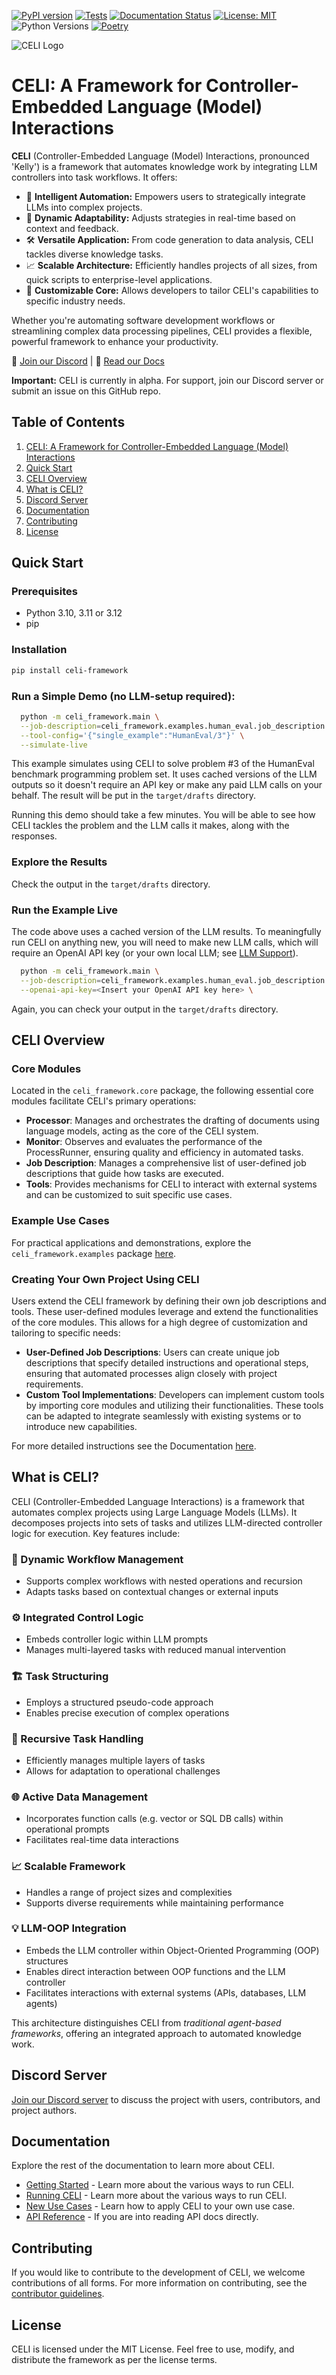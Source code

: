 [![PyPI version](https://badge.fury.io/py/celi-framework.svg)](https://badge.fury.io/py/celi-framework)
[![Tests](https://github.com/x3n0cr4735/celi/actions/workflows/tests.yml/badge.svg)](https://github.com/x3n0cr4735/celi/actions/workflows/tests.yml)
[![Documentation Status](https://readthedocs.org/projects/celi/badge/?version=latest)](https://celi.readthedocs.io/en/latest/?badge=latest)
[![License: MIT](https://img.shields.io/badge/License-MIT-yellow.svg)](https://opensource.org/licenses/MIT)
![Python Versions](https://img.shields.io/pypi/pyversions/celi-framework)
[![Poetry](https://img.shields.io/endpoint?url=https://python-poetry.org/badge/v0.json)](https://python-poetry.org/)

![CELI Logo](docs/CELI_README_Header_Picture.png)

 <!-- start elevator-pitch -->
# CELI: A Framework for Controller-Embedded Language (Model) Interactions

**CELI** (Controller-Embedded Language (Model) Interactions, pronounced 'Kelly') is a framework that automates knowledge work by integrating LLM controllers into task workflows. It offers:

- 🧠 **Intelligent Automation:** Empowers users to strategically integrate LLMs into complex projects.
- 🔄 **Dynamic Adaptability:** Adjusts strategies in real-time based on context and feedback.
- 🛠️ **Versatile Application:** From code generation to data analysis, CELI tackles diverse knowledge tasks.
- 📈 **Scalable Architecture:** Efficiently handles projects of all sizes, from quick scripts to enterprise-level applications.
- 🔧 **Customizable Core:** Allows developers to tailor CELI's capabilities to specific industry needs.

Whether you're automating software development workflows or streamlining complex data processing pipelines, CELI provides a flexible, powerful framework to enhance your productivity.

🔗 [Join our Discord](https://discord.gg/Cr4JKKFH2X) | 🔗 [Read our Docs](https://celi.readthedocs.io/en/latest/)

**Important:** CELI is currently in alpha. For support, join our Discord server or submit an issue on this GitHub repo.


<!-- end elevator-pitch -->

## Table of Contents

1. [CELI: A Framework for Controller-Embedded Language (Model) Interactions](#celi-a-framework-for-controller-embedded-language-model-interactions)
2. [Quick Start](#quick-start)
3. [CELI Overview](#celi-overview)
4. [What is CELI?](#what-is-celi)
5. [Discord Server](#discord-server)
6. [Documentation](#documentation)
7. [Contributing](#contributing)
8. [License](#license)

<!-- start getting-started -->

## Quick Start
### Prerequisites
- Python 3.10, 3.11 or 3.12
- pip

### Installation
```bash
pip install celi-framework
````
### Run a Simple Demo (no LLM-setup required):
```bash
  python -m celi_framework.main \
  --job-description=celi_framework.examples.human_eval.job_description.job_description \
  --tool-config='{"single_example":"HumanEval/3"}' \
  --simulate-live
```

This example simulates using CELI to solve problem #3 of the HumanEval benchmark programming problem set.  It uses 
cached versions of the LLM outputs so it doesn't require an API key or make any paid LLM calls on your behalf.  The 
result will be put in the `target/drafts` directory.

Running this demo should take a few minutes. You will be able to see how CELI tackles the problem and the LLM calls
it makes, along with the responses.

### Explore the Results
Check the output in the `target/drafts` directory.

### Run the Example Live
The code above uses a cached version of the LLM results. To meaningfully run CELI on anything new, you will need to make new LLM calls, which will require an OpenAI API key (or your own local LLM; see [LLM Support](https://celi.readthedocs.io/en/latest/llm_support.html)).
```bash
  python -m celi_framework.main \
  --job-description=celi_framework.examples.human_eval.job_description.job_description \
  --openai-api-key=<Insert your OpenAI API key here> \
```

Again, you can check your output in the `target/drafts` directory.

<!-- end getting-started -->

## CELI Overview

### Core Modules
Located in the `celi_framework.core` package, the following essential core modules facilitate CELI's primary operations:

- **Processor**: Manages and orchestrates the drafting of documents using language models, acting as the core of the CELI system.
- **Monitor**: Observes and evaluates the performance of the ProcessRunner, ensuring quality and efficiency in automated tasks.
- **Job Description**: Manages a comprehensive list of user-defined job descriptions that guide how tasks are executed.
- **Tools**: Provides mechanisms for CELI to interact with external systems and can be customized to suit specific use cases.

### Example Use Cases
For practical applications and demonstrations, explore the `celi_framework.examples` package [here](https://github.com/x3n0cr4735/celi/tree/main/celi_framework/examples).

### Creating Your Own Project Using CELI

Users extend the CELI framework by defining their own job descriptions and tools. These user-defined modules leverage and extend the functionalities of the core modules. This allows for a high degree of customization and tailoring to specific needs:

- **User-Defined Job Descriptions**: Users can create unique job descriptions that specify detailed instructions and operational steps, ensuring that automated processes align closely with project requirements.
- **Custom Tool Implementations**: Developers can implement custom tools by importing core modules and utilizing their functionalities. These tools can be adapted to integrate seamlessly with existing systems or to introduce new capabilities.

For more detailed instructions see the Documentation [here](https://celi.readthedocs.io/en/latest/new_use_cases.html).

## What is CELI?

CELI (Controller-Embedded Language Interactions) is a framework that automates complex projects using Large Language Models (LLMs). It decomposes projects into sets of tasks and utilizes LLM-directed controller logic for execution. Key features include:

### 🔄 Dynamic Workflow Management
- Supports complex workflows with nested operations and recursion
- Adapts tasks based on contextual changes or external inputs

### ⚙️ Integrated Control Logic
- Embeds controller logic within LLM prompts
- Manages multi-layered tasks with reduced manual intervention

### 🏗️ Task Structuring
- Employs a structured pseudo-code approach
- Enables precise execution of complex operations

### 🔁 Recursive Task Handling
- Efficiently manages multiple layers of tasks
- Allows for adaptation to operational challenges

### 🌐 Active Data Management
- Incorporates function calls (e.g. vector or SQL DB calls) within operational prompts
- Facilitates real-time data interactions

### 📈 Scalable Framework
- Handles a range of project sizes and complexities
- Supports diverse requirements while maintaining performance

### 💡 LLM-OOP Integration
- Embeds the LLM controller within Object-Oriented Programming (OOP) structures
- Enables direct interaction between OOP functions and the LLM controller
- Facilitates interactions with external systems (APIs, databases, LLM agents)

This architecture distinguishes CELI from *traditional agent-based frameworks*, offering an integrated approach to automated knowledge work.

## Discord Server

[Join our Discord server](https://discord.gg/Cr4JKKFH2X) to discuss the project with users, contributors, and project authors.

## Documentation

Explore the rest of the documentation to learn more about CELI.
* [Getting Started](https://celi.readthedocs.io/en/stable/getting_started.html) - Learn more about the various ways to run CELI.
* [Running CELI](https://celi.readthedocs.io/en/stable/running_celi.html) - Learn more about the various ways to run CELI.
* [New Use Cases](https://celi.readthedocs.io/en/stable/new_use_cases.html) - Learn how to apply CELI to your own use case.
* [API Reference](https://celi.readthedocs.io/en/stable/reference/index.html) - If you are into reading API docs directly.

## Contributing

If you would like to contribute to the development of CELI, we welcome contributions of all forms.  For more information on contributing, see the [contributor guidelines](https://celi.readthedocs.io/en/stable/contributing/index.html).

## License

CELI is licensed under the MIT License. Feel free to use, modify, and distribute the framework as per the license terms.